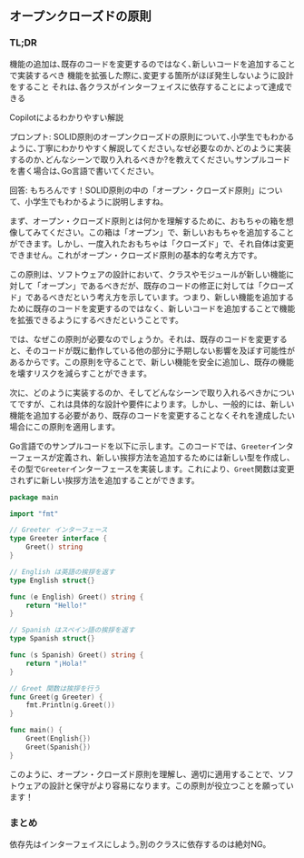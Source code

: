 

## オープンクローズドの原則

### TL;DR
機能の追加は､既存のコードを変更するのではなく､新しいコードを追加することで実装するべき
機能を拡張した際に､変更する箇所がほぼ発生しないように設計をすること
それは､各クラスがインターフェイスに依存することによって達成できる


Copilotによるわかりやすい解説

プロンプト:
SOLID原則のオープンクローズドの原則について､小学生でもわかるように､丁寧にわかりやすく解説してください｡なぜ必要なのか､どのように実装するのか､どんなシーンで取り入れるべきか?を教えてください｡サンプルコードを書く場合は､Go言語で書いてください｡

回答:
もちろんです！SOLID原則の中の「オープン・クローズド原則」について、小学生でもわかるように説明しますね。

まず、オープン・クローズド原則とは何かを理解するために、おもちゃの箱を想像してみてください。この箱は「オープン」で、新しいおもちゃを追加することができます。しかし、一度入れたおもちゃは「クローズド」で、それ自体は変更できません。これがオープン・クローズド原則の基本的な考え方です。

この原則は、ソフトウェアの設計において、クラスやモジュールが新しい機能に対して「オープン」であるべきだが、既存のコードの修正に対しては「クローズド」であるべきだという考え方を示しています。つまり、新しい機能を追加するために既存のコードを変更するのではなく、新しいコードを追加することで機能を拡張できるようにするべきだということです。

では、なぜこの原則が必要なのでしょうか。それは、既存のコードを変更すると、そのコードが既に動作している他の部分に予期しない影響を及ぼす可能性があるからです。この原則を守ることで、新しい機能を安全に追加し、既存の機能を壊すリスクを減らすことができます。

次に、どのように実装するのか、そしてどんなシーンで取り入れるべきかについてですが、これは具体的な設計や要件によります。しかし、一般的には、新しい機能を追加する必要があり、既存のコードを変更することなくそれを達成したい場合にこの原則を適用します。

Go言語でのサンプルコードを以下に示します。このコードでは、`Greeter`インターフェースが定義され、新しい挨拶方法を追加するためには新しい型を作成し、その型で`Greeter`インターフェースを実装します。これにより、`Greet`関数は変更されずに新しい挨拶方法を追加することができます。

```go
package main

import "fmt"

// Greeter インターフェース
type Greeter interface {
	Greet() string
}

// English は英語の挨拶を返す
type English struct{}

func (e English) Greet() string {
	return "Hello!"
}

// Spanish はスペイン語の挨拶を返す
type Spanish struct{}

func (s Spanish) Greet() string {
	return "¡Hola!"
}

// Greet 関数は挨拶を行う
func Greet(g Greeter) {
	fmt.Println(g.Greet())
}

func main() {
	Greet(English{})
	Greet(Spanish{})
}
```

このように、オープン・クローズド原則を理解し、適切に適用することで、ソフトウェアの設計と保守がより容易になります。この原則が役立つことを願っています！


### まとめ
依存先はインターフェイスにしよう｡別のクラスに依存するのは絶対NG｡
